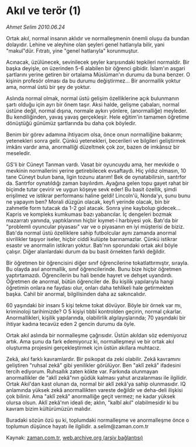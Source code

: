 # Akıl ve terör (1)

*Ahmet Selim 2010.06.24*

<td class="columnist-detail">
<p>Ortak akıl, normal insanın aklıdır ve normalleşmenin önemli oluşu da bundan dolayıdır. Lehine ve aleyhine olan şeyleri genel hatlarıyla bilir, yani "makul"dür. Fıtratı, yine "genel hatlarıyla" korunmuştur.</p>
<p>
<div id="haberMetinDiv">
<p>Acınacak, üzülünecek, sevinilecek şeyler karşısındaki tepkileri normaldir. Bir başka deyişle, on üzerinden 5-6 alabilen bir öğrenci gibidir. İslam'ın asgari şartlarını yerine getiren bir ortalama Müslüman'ın durumu da buna benzer. O kişinin profesör olması da bu durumu değiştirmez... Bir anormallik yoktur ama, normal üstü bir şey de yoktur.
<p>Aslında normal olmak, normal üstü gelişim özelliklerine açık bulunmanın şartı olduğu için ayrı bir önem taşır. Aksi halde, gelişme çabaları, normal üstüne değil, normal dışına, normale aykırı yönlere, (anormalliğe) meyleder. Bu kendiliğinden, yavaş yavaş gerçekleşir. Hele eğitim'in tamamen öğretime dönüştüğü günümüz şartlarında bu daha çok böyledir.
<p>Benim bir görev adamına ihtiyacım olsa, önce onun normalliğine bakarım; yetenekleri sonra gelir. Çünkü yetenekleri, becerileri ve bilgileri geliştirmek imkânı vardır ama, anormalliği düzeltmek çok zor, bazen de imkânsız bir meseledir.
<p>GS'li bir Cüneyt Tanman vardı. Vasat bir oyuncuydu ama, her mevkide o mevkinin normallerini yerine getirebilecek evsaftaydı. Hiç yıldız olmasın, 10 tane Cüneyt bulun bana, ligin tozunu atarım! Bek de oynatabilirsin, santrfor da. Santrfor oynatıldığı zaman bayılırdım. Ayağına gelen topu gayet rahat bir biçimde tutar çevirir ve uygun köşeye sevk eder! Bu basit özellik, şimdi erişilmez ve istikrar performansı haline geldi! Lincoln'ü, Nonda'yı, şunu bunu ne yapayım ben? Morali düzgün olacak, keyfi yerinde olacak, bin bir zahmetle form tutacak da 1-2 gol atacak. Sonra yine kaybolup gidecek... Kapris ve kompleks kumkuması bazı yabancılar. İç dengeleri bozmak mazarratı yanında, yaptıklarının hiçbir kıymet-i harbiyesi yok. Batı'da bir "problemli oyuncular piyasası" var ve o piyasanın en iyi müşterisi de biziz. Batı'da normal üstü özelliklere sahip futbolcular aynı zamanda anormal sivrilikler taşıyor iseler, hiçbir ciddi kulüpte barınamazlar. Çünkü istikrar esastır ve anormalin istikrarı yoktur. Batı'nın sporundaki ortak akıl böyle çalışır. Diğer alanlardaki durum da bu basit örnekten farklı değildir.
<p>Bir öğretmen bir öğrencisini diğer sınıf öğrencilerine tokatlattırmıştır, sırayla. Bu olayda asıl anormallik, sınıf öğrencilerinde. Bunu bize hiçbir öğretmen yaptırtamazdı. Öğrencilerin bu hali bende hayret ve dehşet uyandırdı. Öğretmen de anormal, bütün öğrenciler de. Bu kişilik yapılarıyla hangi öğretimin onlara ne faydası olur, onları daha tehlikeli hale getirmekten başka. Cahil bir anormal, bilgilisinden daha az sakıncalıdır.
<p>60 yaşındaki bir insanı 5 kişi tekme tokat dövüyor. Böyle bir örnek var mı, kriminoloji tarihimizde? O 5 kişiyi tıbbî kontrolden geçirin, normal çıkarlar. Anormallikleri, kişilik yapılarında, olabilirlik algılayışlarında; 70 yaşındaki bir ihtiyar kadına tecavüz eden 2 gencin durumu da öyle.
<p>Ortak akıl aslında bir normalleşme çağrısıdır. Üstün akıldan söz edemiyoruz artık. Ama şunu da fark edemiyoruz ki, normalleşmeyi ve bir ortak akıl oluşturma projesini gerçekleştirmek için üstün akıllara muhtacız.
<p>Zekâ, akıl farklı kavramlardır. Bir psikopat da zeki olabilir. Zekâ kavramını geliştiren "ruhsal zekâ" gibi yenilikler görülüyor. Ben "aklî zekâ" ifadesini tercih ediyorum. Ruhsallık zaten kökte var. Farkında olunmayan anormallikler de "aklî zekâ"nın güdük kalması yahut arızalanması ile ilgilidir. Ortak Akıl'dan kast olunan da, normal bir aklî zekâ'ya sahip olunmasıdır. IQ anlamında yüksek zekâ anormallikten vareste değildir ve deha-deli ilişkisi çok bilinir. Ama "aklî zekâ" anormalliğe geçit vermez; ne kadar yüksek olursa olsun. Aklî zekâ'nın ideali de; aklın, "kalbî akıl" olabilmesidir ki bu kavram bizim kültürümüzün malıdır.
<p>Buradaki sözün özü şu ki, toplumdaki normalleşme ve anormalleşme önce o toplumun düşünce hayatı ile ilgilidir. a.selim@zaman.com.tr</p></p></p></p></p></p></p></p></p></div>
</p>
<a href="http://web.archive.org/web/20110105230147/mailto:a.selim@zaman.com.tr">
</a></td>

Kaynak: [zaman.com.tr](http://zaman.com.tr/yazar.do?yazino=998888), [web.archive.org (arşiv bağlantısı)](http://web.archive.org/web/20110105230147/http://www.zaman.com.tr/yazar.do?yazino=998888)
